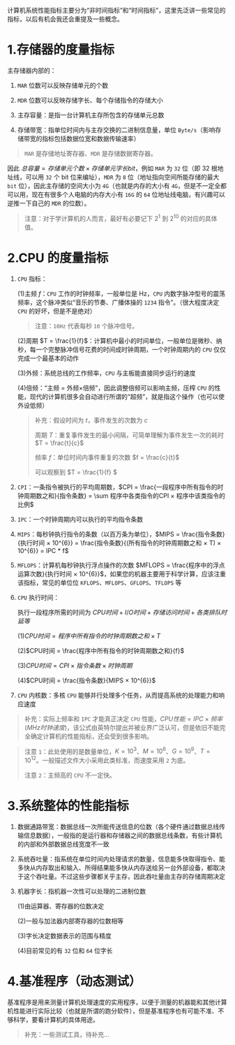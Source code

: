 计算机系统性能指标主要分为“非时间指标”和“时间指标”，这里先泛讲一些常见的指标，以后有机会我还会重提及一些概念。

# 1.存储器的度量指标

主存储器内部的：

1. `MAR` 位数可以反映存储单元的个数

2. `MDR` 位数可以反映存储字长、每个存储指令的存储大小

3. 主存容量：是指一台计算机主存所包含的存储单元总数

4. 存储带宽：指单位时间内与主存交换的二进制信息量，单位 `Byte/s`（影响存储带宽的指标包括数据位宽和数据传输速率）

> `MAR` 是存储地址寄存器、`MDR` 是存储数据寄存器。

因此 $总容量 = 存储单元个数 × 存储单元字长 bit$，例如 `MAR` 为 `32` 位（即 32 根地址线，可以用 `32` 个 bit 位来编址），`MDR` 为 `8` 位（地址指向空间所能存储的最大 `bit` 位），因此主存储的空间大小为 `4G`（也就是内存的大小有 `4G`，但是不一定全都可以用，现在有很多个人电脑的内存大小有 `16G` 的 `64` 位地址线电脑，有兴趣可以逆推一下自己的 `MDR` 的位数）。

> 注意：对于学计算机的人而言，最好有必要记下 $2^1$ 到 $2^{10}$ 的对应的具体值。

# 2.CPU 的度量指标

1.   `CPU` 指标：

     (1)主频 $f$：`CPU` 工作的时钟频率，一般单位是 Hz，`CPU` 内数字脉冲型号的震荡频率，这个脉冲类似“音乐的节奏、广播体操的 `1234` 指令”。（很大程度决定 `CPU` 的好坏，但是不是绝对）

     >   注意：`10Hz` 代表每秒 `10` 个脉冲信号。

     (2)周期 $T = \frac{1}{f}$：计算机中最小的时间单位，一般单位是微秒、纳秒，每一个完整脉冲信号花费的时间成时钟周期，一个时钟周期内的 `CPU` 仅仅完成一个最基本的动作

     (3)外频：系统总线的工作频率，`CPU` 与主板能直接同步运行的速度

     (4)倍频：“主频 = 外频×倍频”，因此调整倍频可以影响主频，压榨 `CPU` 的性能，现代的计算机很多会自动进行所谓的“超频”，就是指这个操作（也可以使外设低频）

     >   补充：假设时间为 $t$，事件发生的次数为 $c$
     >
     >   周期 $T$：重复事件发生的最小间隔，可简单理解为事件发生一次的耗时 $T = \frac{t}{c}$
     >
     >   频率 $f$：单位时间内事件重复的次数 $f = \frac{c}{t}$ 
     >
     >   可以观察到 $T = \frac{1}{f} $

2.   `CPI`：一条指令被执行的平均周期数，$CPI = \frac{一段程序中所有指令的时钟周期数之和}{指令条数} = \sum 程序中各类指令的CPI × 程序中该类指令的比例$

3.   `IPC`：一个时钟周期内可以执行的平均指令条数

4.   `MIPS`：每秒钟执行指令的条数（以百万条为单位），$MIPS = \frac{指令条数}{执行时间 × 10^{6}} = \frac{指令条数}{(所有指令的时钟周期数之和 × T) × 10^{6}} = IPC * f$

5.   `MFLOPS`：计算机每秒钟执行浮点操作的次数 $MFLOPS = \frac{程序中的浮点运算次数}{执行时间 × 10^{6}}$，如果您的机器主要用于科学计算，应该注重该指标，常见的单位位 `KFLOPS`、`MFLOPS`、`GFLOPS`、`TFLOPS` 等

6.   `CPU` 执行时间：

     执行一段程序所需的时间为 $CPU时间 + I/O时间 + 存储访问时间 + 各类排队时延等$

     (1)$CPU时间 = 程序中所有指令的时钟周期数之和 × T$

     (2)$CPU时间 = \frac{程序中所有指令的时钟周期数之和}{f}$

     (3)$CPU时间 =  CPI × 指令条数 × 时钟周期$

     (4)$CPU时间 = \frac{指令条数}{MIPS × 10^{6}}$

7.   `CPU` 内核数：多核 `CPU` 能够并行处理多个任务，从而提高系统的处理能力和响应速度

>   补充：实际上频率和 `IPC` 才能真正决定 `CPU` 性能，$CPU性能=IPC × 频率 (MHz时钟速度)$，该公式由英特尔提出并被业界广泛认可，但是依旧不能完全确定计算机的性能指标，还会受到很多影响。
>

> 注意 `1`：此处使用的是数量单位，$K=10^{3}$、$M=10^{6}$、$G=10^{9}$、$T=10^{12}$。一般描述文件大小采用此类标准，而速度采用 `2` 为底。
>
> 注意 `2`：主频高的 `CPU` 不一定快。

# 3.系统整体的性能指标

1. 数据通路带宽：数据总线一次所能传送信息的位数（各个硬件通过数据总线传输信息数据），一般指的是运行器和存储器之间的数据总线条数，有些计算机的内部和外部数据总线宽度不一致

2. 系统吞吐量：指系统在单位时间内处理请求的数量，信息能多快取得指令、能多快从内存取出和输入、所得结果能多快从内存送给另一台外部设备，都取决于这个吞吐量。不过这些步骤都关乎主存，因此吞吐量由主存的存储周期决定

3. 机器字长：指机器一次性可以处理的二进制位数

    (1)由运算器、寄存器的位数决定

    (2)一般与加法器内部寄存器的位数相等

    (3)字长决定数据表示的范围与精度

    (4)目前常见的有 `32` 位和 `64` 位字长


# 4.基准程序（动态测试）

基准程序是用来测量计算机处理速度的实用程序，以便于测量的机器能和其他计算机性能进行实际比较（也就是所谓的跑分软件），但是基准程序也有可能不准、不够科学，要看计算机的具体用途。

>   补充：一些测试工具，待补充...
